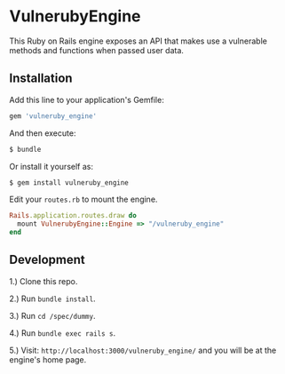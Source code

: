 # VulnerubyEngine
This Ruby on Rails engine exposes an API that makes use a vulnerable methods and functions when passed user data.

## Installation
Add this line to your application's Gemfile:

```ruby
gem 'vulneruby_engine'
```

And then execute:
```bash
$ bundle
```

Or install it yourself as:
```bash
$ gem install vulneruby_engine
```

Edit your `routes.rb` to mount the engine. 
```ruby
Rails.application.routes.draw do
  mount VulnerubyEngine::Engine => "/vulneruby_engine"
end
```

## Development

1.) Clone this repo.

2.) Run `bundle install`.

3.) Run `cd /spec/dummy`.

4.) Run `bundle exec rails s`.

5.) Visit: `http://localhost:3000/vulneruby_engine/` and you will be at the engine's home page.
